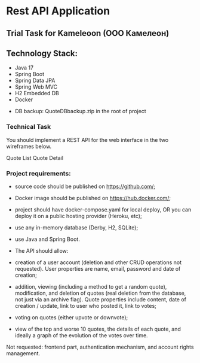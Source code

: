 # Rest API Application
## Trial Task for Kameleoon (OOO Камелеон)
## Technology Stack:
- Java 17
- Spring Boot
- Spring Data JPA
- Spring Web MVC
- H2 Embedded DB
- Docker

* DB backup: QuoteDBbackup.zip in the root of project

### Technical Task

You should implement a REST API for the web interface in the two wireframes below.

Quote List Quote Detail

### Project requirements:

- source code should be published on https://github.com/;
- Docker image should be published on https://hub.docker.com/;
- project should have docker-compose.yaml for local deploy, OR you can deploy it on a public hosting provider (Heroku, etc);
- use any in-memory database (Derby, H2, SQLite);
- use Java and Spring Boot.
- The API should allow:

- creation of a user account (deletion and other CRUD operations not requested). User properties are name, email, password and date of creation;
- addition, viewing (including a method to get a random quote), modification, and deletion of quotes (real deletion from the database, not just via an archive flag). Quote properties include content, date of creation / update, link to user who posted it, link to votes;
- voting on quotes (either upvote or downvote);
- view of the top and worse 10 quotes, the details of each quote, and ideally a graph of the evolution of the votes over time.

Not requested: frontend part, authentication mechanism, and account rights management.

